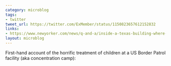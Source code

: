 ```yaml
---
category: microblog
tags:
- twitter
tweet_url: https://twitter.com/ExMember/status/1150823657612152832
links:
- https://www.newyorker.com/news/q-and-a/inside-a-texas-building-where-the-government-is-holding-immigrant-children
layout: microblog
---
```

First-hand account of the horrific treatment of children at a US Border Patrol facility (aka concentration camp):
